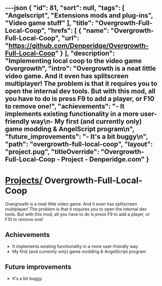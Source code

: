 ---json
{
"id": 81,
"sort": null,
"tags": [
"Angelscript",
"Extensions mods and plug-ins",
"Video game stuff"
],
"title": "Overgrowth-Full-Local-Coop",
"hrefs": [
{
"name": "Overgrowth-Full-Local-Coop",
"url": "https://github.com/Denperidge/Overgrowth-Full-Local-Coop"
}
],
"description": "Implementing local coop to the video game Overgrowth",
"intro": "Overgrowth is a neat little video game. And it even has splitscreen multiplayer! The problem is that it requires you to open the internal dev tools. But with this mod, all you have to do is press F9 to add a player, or F10 to remove one!",
"achievements": "- It implements existing functionality in a more user-friendly way\n- My first (and currently only) game modding & AngelScript program\n",
"future_improvements": "- It's a bit buggy\n",
"path": "overgrowth-full-local-coop",
"layout": "project.pug",
"titleOverride": "Overgrowth-Full-Local-Coop - Project - Denperidge.com"
}
---
# [Projects/](..) Overgrowth-Full-Local-Coop
Overgrowth is a neat little video game. And it even has splitscreen multiplayer! The problem is that it requires you to open the internal dev tools. But with this mod, all you have to do is press F9 to add a player, or F10 to remove one!

## Achievements
- It implements existing functionality in a more user-friendly way
- My first (and currently only) game modding & AngelScript program


## Future improvements
- It's a bit buggy

